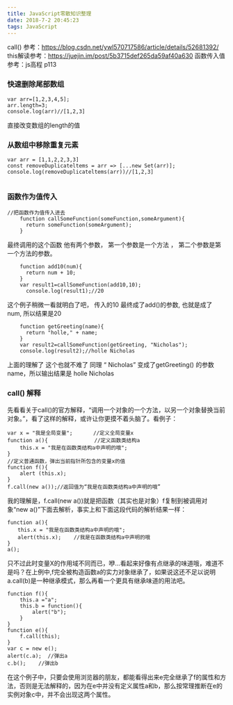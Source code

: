 ```yaml
---
title: JavaScript零散知识整理
date: 2018-7-2 20:45:23
tags: JavaScript
---
```



call() 参考：https://blog.csdn.net/ywl570717586/article/details/52681392/
this解读参考：https://juejin.im/post/5b3715def265da59af40a630
函数传入值参考：js高程 p113


### 快速删除尾部数组

```
var arr=[1,2,3,4,5];
arr.length=3;
console.log(arr)//[1,2,3]
```
直接改变数组的length的值

### 从数组中移除重复元素
```
var arr = [1,1,2,2,3,3]
const removeDuplicateltems = arr => [...new Set(arr)];
console.log(removeDuplicateltems(arr))//[1,2,3]
	
```

### 函数作为值传入
```
//把函数作为值传入进去
    function callSomeFunction(someFunction,someArgument){
      return someFunction(someArgument);
    }
```
最终调用的这个函数 他有两个参数， 第一个参数是一个方法 ， 第二个参数是第一个方法的参数。
```
    function add10(num){
      return num + 10;
    }
    var result1=callSomeFunction(add10,10);
      console.log(result1);//20
```
这个例子稍微一看就明白了吧，  传入的10 最终成了add()的参数, 也就是成了num,  所以结果是20
```
    function getGreeting(name){
      return "holle," + name;
    }
    var result2=callSomeFunction(getGreeting, "Nicholas");
    console.log(result2);//holle Nicholas
```
上面的理解了  这个也就不难了  同理 “ Nicholas” 变成了getGreeting() 的参数 name，所以输出结果是 holle Nicholas

### call() 解释

先看看关于call()的官方解释，“调用一个对象的一个方法，以另一个对象替换当前对象。”，看了这样的解释，或许让你更摸不着头脑了。看例子：
```
var x = "我是全局变量";　　　　//定义全局变量x
function a(){　　　　　　　　　//定义函数类结构a　　
    this.x = "我是在函数类结构a中声明的哦";    
}
//定义普通函数，弹出当前指针所包含的变量x的值
function f(){       
    alert (this.x);
}
f.call(new a());//返回值为“我是在函数类结构a中声明的哦”
```
我的理解是，f.call(new a())就是把函数（其实也是对象）f复制到被调用对象“new a()”下面去解析，事实上和下面这段代码的解析结果一样：

```
function a(){
　　this.x = "我是在函数类结构a中声明的哦";
　　alert(this.x);    //我是在函数类结构a中声明的哦
}
a();
```
只不过此时变量X的作用域不同而已，咿…看起来好像有点继承的味道哦，难道不是吗？在上例中,f完全被构造函数a的实力对象继承了，如果说这还不足以说明a.call(b)是一种继承模式，那么再看一个更具有继承味道的用法吧。

```
function f(){    
    this.a ="a";    
    this.b = function(){    
        alert("b");
    }
}
function e(){    
    f.call(this);     
}
var c = new e();
alert(c.a);  //弹出a
c.b();    //弹出b
```
在这个例子中，只要会使用浏览器的朋友，都能看得出来e完全继承了f的属性和方法，否则是无法解释的，因为在e中并没有定义属性a和b，那么按常理推断在e的实例对象c中，并不会出现这两个属性。

